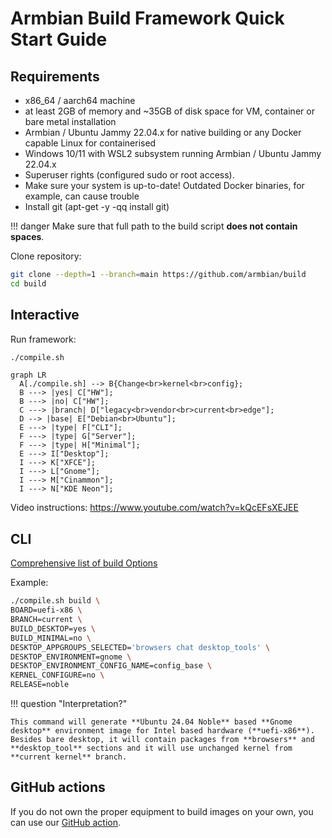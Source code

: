 # Armbian Build Framework Quick Start Guide

## Requirements

- x86_64 / aarch64 machine
- at least 2GB of memory and ~35GB of disk space for VM, container or bare metal installation
- Armbian / Ubuntu Jammy 22.04.x for native building or any Docker capable Linux for containerised
- Windows 10/11 with WSL2 subsystem running Armbian / Ubuntu Jammy 22.04.x
- Superuser rights (configured sudo or root access).
- Make sure your system is up-to-date! Outdated Docker binaries, for example, can cause trouble
- Install git (apt-get -y -qq install git)

!!! danger
    Make sure that full path to the build script **does not contain spaces**.

Clone repository:

```bash
git clone --depth=1 --branch=main https://github.com/armbian/build  
cd build  
```
## Interactive

Run framework:

```bash
./compile.sh
```

``` mermaid
graph LR
  A[./compile.sh] --> B{Change<br>kernel<br>config};
  B ---> |yes| C["HW"];
  B ---> |no| C["HW"];
  C ---> |branch| D["legacy<br>vendor<br>current<br>edge"];
  D --> |base| E["Debian<br>Ubuntu"];
  E ---> |type| F["CLI"];
  F ---> |type| G["Server"];
  F ---> |type| H["Minimal"];
  E ---> I["Desktop"];
  I ---> K["XFCE"];
  I ---> L["Gnome"];
  I ---> M["Cinammon"];
  I ---> N["KDE Neon"];
```
Video instructions: <https://www.youtube.com/watch?v=kQcEFsXEJEE>

## CLI


[Comprehensive list of build Options](Developer-Guide_Build-Options.md)

Example:

```bash
./compile.sh build \
BOARD=uefi-x86 \
BRANCH=current \
BUILD_DESKTOP=yes \
BUILD_MINIMAL=no \
DESKTOP_APPGROUPS_SELECTED='browsers chat desktop_tools' \
DESKTOP_ENVIRONMENT=gnome \
DESKTOP_ENVIRONMENT_CONFIG_NAME=config_base \
KERNEL_CONFIGURE=no \
RELEASE=noble
```

!!! question "Interpretation?"

    This command will generate **Ubuntu 24.04 Noble** based **Gnome desktop** environment image for Intel based hardware (**uefi-x86**). Besides bare desktop, it will contain packages from **browsers** and **desktop_tool** sections and it will use unchanged kernel from **current kernel** branch.


## GitHub actions

If you do not own the proper equipment to build images on your own, you can use our [GitHub action](https://github.com/marketplace/actions/rebuild-armbian).